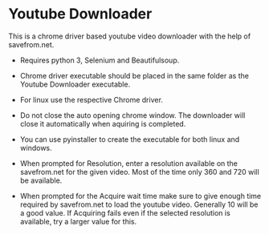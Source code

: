# Youtube Downloader

This is a chrome driver based youtube video downloader with the help of savefrom.net.

  - Requires python 3, Selenium and Beautifulsoup.
  - Chrome driver executable should be placed in the same folder as the Youtube Downloader executable.
  - For linux use the respective Chrome driver.
  - Do not close the auto opening chrome window. The downloader will close it automatically when aquiring is completed.
  - You can use pyinstaller to create the executable for both linux and windows.

  -	When prompted for Resolution, enter a resolution available on the savefrom.net for the given video. Most of the time only 360 and 720 will be available.
  -	When prompted for the Acquire wait time make sure to give enough time required by savefrom.net to load the youtube video. Generally 10 will be a good value. If Acquiring fails even if the selected resolution is available, try a larger value for this.

